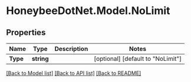 
# HoneybeeDotNet.Model.NoLimit

## Properties

Name | Type | Description | Notes
------------ | ------------- | ------------- | -------------
**Type** | **string** |  | [optional] [default to "NoLimit"]

[[Back to Model list]](../README.md#documentation-for-models)
[[Back to API list]](../README.md#documentation-for-api-endpoints)
[[Back to README]](../README.md)

